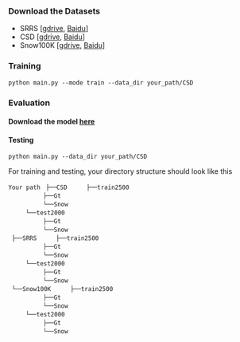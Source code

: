### Download the Datasets
- SRRS [[gdrive](https://drive.google.com/file/d/11h1cZ0NXx6ev35cl5NKOAL3PCgLlWUl2/view?usp=sharing), [Baidu](https://pan.baidu.com/s/1VXqsamkl12fPsI1Qek97TQ?pwd=vcfg)]
- CSD [[gdrive](https://drive.google.com/file/d/1pns-7uWy-0SamxjA40qOCkkhSu7o7ULb/view?usp=sharing), [Baidu](https://pan.baidu.com/s/1N52Jnx0co9udJeYrbd3blA?pwd=sb4a)]
- Snow100K [[gdrive](https://drive.google.com/file/d/19zJs0cJ6F3G3IlDHLU2BO7nHnCTMNrIS/view?usp=sharing), [Baidu](https://pan.baidu.com/s/1QGd5z9uM6vBKPnD5d7jQmA?pwd=aph4)]

### Training

~~~
python main.py --mode train --data_dir your_path/CSD
~~~

### Evaluation
#### Download the model [here](https://drive.google.com/drive/folders/1HXCwpDbzRL9KLc9XPhUPf2YisS_1wDxo?usp=sharing)
#### Testing
~~~
python main.py --data_dir your_path/CSD
~~~

For training and testing, your directory structure should look like this

`Your path` 
 `├──CSD` 
     `├──train2500`  
          `├──Gt`  
          `└──Snow`  
     `└──test2000`  
          `├──Gt`  
          `└──Snow`  
 `├──SRRS` 
     `├──train2500`  
          `├──Gt`  
          `└──Snow`  
     `└──test2000`  
          `├──Gt`  
          `└──Snow`  
 `└──Snow100K` 
     `├──train2500`  
          `├──Gt`  
          `└──Snow`  
     `└──test2000`  
          `├──Gt`  
          `└──Snow`  